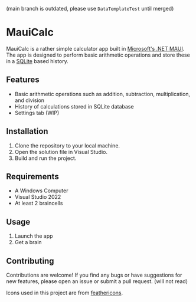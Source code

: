 (main branch is outdated, please use `DataTemplateTest` until merged)

# MauiCalc

MauiCalc is a rather simple calculator app built in [Microsoft's .NET MAUI](https://dotnet.microsoft.com/en-us/apps/maui). The app is designed to perform basic arithmetic operations and store these in a [SQLite](https://www.sqlite.org/index.html) based history. 

## Features

- Basic arithmetic operations such as addition, subtraction, multiplication, and division
- History of calculations stored in SQLite database
- Settings tab (WIP)

## Installation

1. Clone the repository to your local machine.
2. Open the solution file in Visual Studio.
3. Build and run the project.

## Requirements
- A Windows Computer
- Visual Studio 2022
- At least 2 braincells

## Usage

1. Launch the app
2. Get a brain

## Contributing

Contributions are welcome! If you find any bugs or have suggestions for new features, please open an issue or submit a pull request. (will not read)

Icons used in this project are from [feathericons](https://feathericons.com/).
